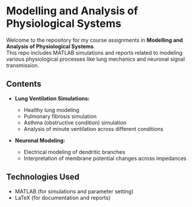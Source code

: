 # Modelling and Analysis of Physiological Systems

Welcome to the repository for my course assignments in **Modelling and Analysis of Physiological Systems**.  
This repo includes MATLAB simulations and reports related to modeling various physiological processes like lung mechanics and neuronal signal transmission.

## Contents

- **Lung Ventilation Simulations:**
  - Healthy lung modeling
  - Pulmonary fibrosis simulation
  - Asthma (obstructive condition) simulation
  - Analysis of minute ventilation across different conditions

- **Neuronal Modeling:**
  - Electrical modeling of dendritic branches
  - Interpretation of membrane potential changes across impedances


## Technologies Used

- MATLAB (for simulations and parameter setting)
- LaTeX (for documentation and reports)



